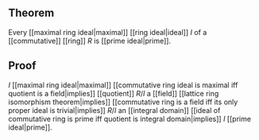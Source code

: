 ## Theorem
Every [[maximal ring ideal|maximal]] [[ring ideal|ideal]] $I$ of a [[commutative]] [[ring]] $R$ is [[prime ideal|prime]].
## Proof
$I$ [[maximal ring ideal|maximal]] [[commutative ring ideal is maximal iff quotient is a field|implies]] [[quotient]] $R/I$ a [[field]] [[lattice ring isomorphism theorem|implies]] [[commutative ring is a field iff its only proper ideal is trivial|implies]] $R/I$ an [[integral domain]] [[ideal of commutative ring is prime iff quotient is integral domain|implies]] $I$ [[prime ideal|prime]].